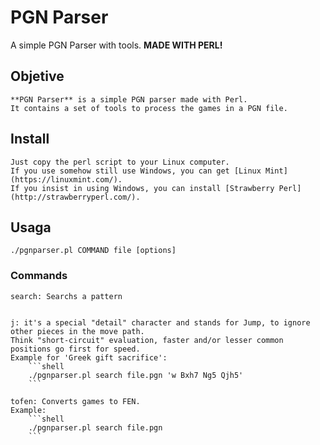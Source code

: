 # PGN Parser
A simple PGN Parser with tools. **MADE WITH PERL!**

## Objetive
	**PGN Parser** is a simple PGN parser made with Perl.
	It contains a set of tools to process the games in a PGN file.

## Install
	Just copy the perl script to your Linux computer.
	If you use somehow still use Windows, you can get [Linux Mint](https://linuxmint.com/).
	If you insist in using Windows, you can install [Strawberry Perl](http://strawberryperl.com/).
	

## Usaga
```shell
./pgnparser.pl COMMAND file [options]
```

### Commands
	search: Searchs a pattern


	j: it's a special "detail" character and stands for Jump, to ignore other pieces in the move path.
	Think "short-circuit" evaluation, faster and/or lesser common positions go first for speed.
	Example for 'Greek gift sacrifice':
		```shell
		./pgnparser.pl search file.pgn 'w Bxh7 Ng5 Qjh5'
		```

	tofen: Converts games to FEN.
	Example:
		```shell
		./pgnparser.pl search file.pgn
		```


